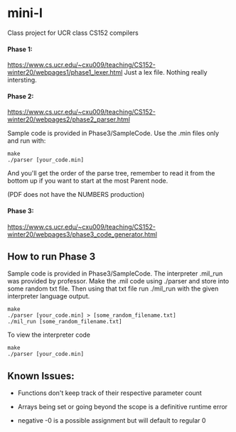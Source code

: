 # mini-l
Class project for UCR class CS152 compilers

#### Phase 1:
https://www.cs.ucr.edu/~cxu009/teaching/CS152-winter20/webpages1/phase1_lexer.html
Just a lex file. Nothing really intersting.

#### Phase 2:
https://www.cs.ucr.edu/~cxu009/teaching/CS152-winter20/webpages2/phase2_parser.html

Sample code is provided in Phase3/SampleCode. Use the .min files only and run with:
```
make
./parser [your_code.min]
```
And you'll get the order of the parse tree, remember to read it from the bottom up if you want to start at the most Parent node.

(PDF does not have the NUMBERS production)

#### Phase 3:
https://www.cs.ucr.edu/~cxu009/teaching/CS152-winter20/webpages3/phase3_code_generator.html


## How to run Phase 3
Sample code is provided in Phase3/SampleCode. The interpreter .mil_run was provided by professor. Make the .mil code using ./parser and store into some random txt file. Then using that txt file run ./mil_run with the given interpreter language output.

```
make
./parser [your_code.min] > [some_random_filename.txt]
./mil_run [some_random_filename.txt] 
```

To view the interpreter code
```
make
./parser [your_code.min]
```

## Known Issues:
- Functions don't keep track of their respective parameter count

- Arrays being set or going beyond the scope is a definitive runtime error

- negative -0 is a possible assignment but will default to regular 0
